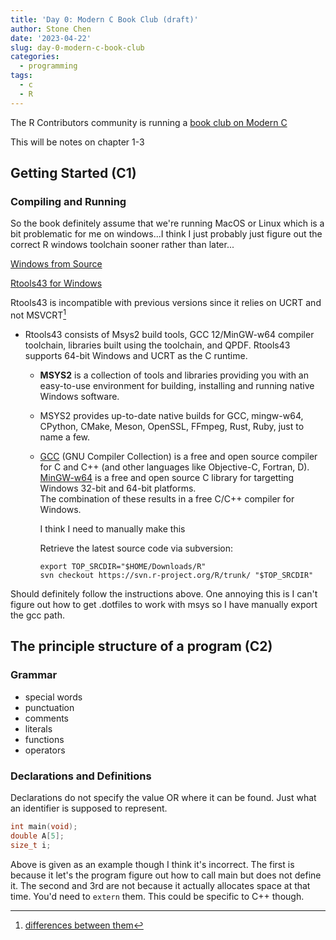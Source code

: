 ```yaml
---
title: 'Day 0: Modern C Book Club (draft)'
author: Stone Chen
date: '2023-04-22'
slug: day-0-modern-c-book-club
categories:
  - programming
tags:
  - c
  - R
---
```


The R Contributors community is running a [book club on Modern C](https://github.com/r-devel/c-book-club/)

This will be notes on chapter 1-3

## Getting Started (C1)

### Compiling and Running

So the book definitely assume that we're running MacOS or Linux which is a bit problematic for me on windows...I think I just probably just figure out the correct R windows toolchain sooner rather than later...

[Windows from Source](https://contributor.r-project.org/rdevguide/GetStart.html#windowsSource)

[Rtools43 for Windows](https://cran.r-project.org/bin/windows/Rtools/rtools43/rtools.html)

Rtools43 is incompatible with previous versions since it relies on UCRT and not MSVCRT[^1]

[^1]: [differences between them](https://stackoverflow.com/questions/67848972/differences-between-msvcrt-ucrt-and-vcruntime-libraries)

-   Rtools43 consists of Msys2 build tools, GCC 12/MinGW-w64 compiler toolchain, libraries built using the toolchain, and QPDF. Rtools43 supports 64-bit Windows and UCRT as the C runtime.

    -   **MSYS2** is a collection of tools and libraries providing you with an easy-to-use environment for building, installing and running native Windows software.

    -   MSYS2 provides up-to-date native builds for GCC, mingw-w64, CPython, CMake, Meson, OpenSSL, FFmpeg, Rust, Ruby, just to name a few.

    -   [GCC](https://gcc.gnu.org/) (GNU Compiler Collection) is a free and open source compiler for C and C++ (and other languages like Objective-C, Fortran, D).\
        [MinGW-w64](http://mingw-w64.org/) is a free and open source C library for targetting Windows 32-bit and 64-bit platforms.\
        The combination of these results in a free C/C++ compiler for Windows.

        I think I need to manually make this

        Retrieve the latest source code via subversion:

            export TOP_SRCDIR="$HOME/Downloads/R"
            svn checkout https://svn.r-project.org/R/trunk/ "$TOP_SRCDIR"

Should definitely follow the instructions above. One annoying this is I can't figure out how to get .dotfiles to work with msys so I have manually export the gcc path.

## The principle structure of a program (C2)

### Grammar

-   special words
-   punctuation
-   comments
-   literals
-   functions
-   operators

### Declarations and Definitions

Declarations do not specify the value OR where it can be found. Just what an identifier is supposed to represent.

``` cpp
int main(void);
double A[5];
size_t i;
```

Above is given as an example though I think it's incorrect. The first is because it let's the program figure out how to call main but does not define it. The second and 3rd are not because it actually allocates space at that time. You'd need to `extern` them. This could be specific to C++ though.
